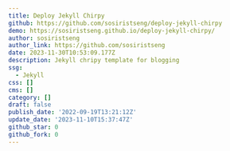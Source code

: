 ```yaml
---
title: Deploy Jekyll Chirpy
github: https://github.com/sosiristseng/deploy-jekyll-chirpy
demo: https://sosiristseng.github.io/deploy-jekyll-chirpy/
author: sosiristseng
author_link: https://github.com/sosiristseng
date: 2023-11-30T10:53:09.177Z
description: Jekyll chripy template for blogging
ssg:
  - Jekyll
css: []
cms: []
category: []
draft: false
publish_date: '2022-09-19T13:21:12Z'
update_date: '2023-11-10T15:37:47Z'
github_star: 0
github_fork: 0
---
```

